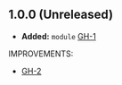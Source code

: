 ## 1.0.0 (Unreleased)

- **Added:** `module` [GH-1](https://github.com/terraform-alicloud-modules/terraform-alicloud-ecs-spot-instance/pull/1)

IMPROVEMENTS:

- [GH-2](https://github.com/terraform-alicloud-modules/terraform-alicloud-ecs-spot-instance/pull/2)
